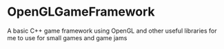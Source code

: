# OpenGLGameFramework
A basic C++ game framework using OpenGL and other useful libraries for me to use for small games and game jams
